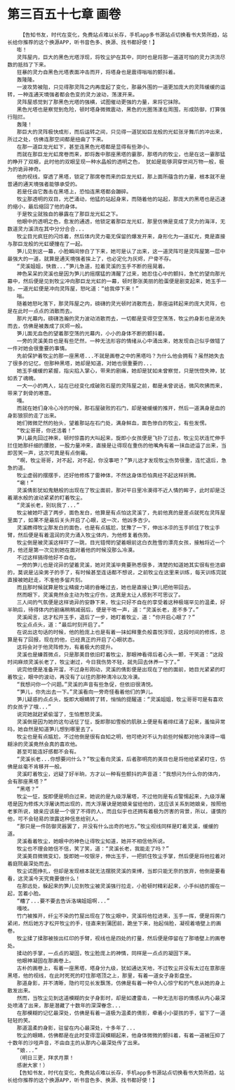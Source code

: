# 第三百五十七章 画卷
        【告知书友，时代在变化，免费站点难以长存，手机app多书源站点切换看书大势所趋，站长给你推荐的这个换源APP，听书音色多、换源、找书都好使！】
       嘭！
       灵阵屋内，巨大的黑色光塔浮现，将牧尘护在其中，同时也是将那一道道可怕的灵力洪流尽数的抵挡了下来。
       狂暴的灵力自黑色光塔表面冲击而开，将塔身也是震得嗡嗡的颤抖着。
       轰隆隆。
       一波攻势被阻，只见得那灵阵之内再度起了变化，那最外围的一道更加庞大的灵阵缓缓的运转，一种连通天境强者都会色变的灵力波动，荡漾开来。
       灵阵屋感觉到了那黑色光塔的强横，试图催动更强的力量，来将它抹除。
       黑色光塔也是察觉到危险，顿时塔身微微震动，黑色的光圈荡漾在周围，形成防御，打算强行阻拦。
       轰隆！
       那巨大的灵阵极快成形，而后运转之间，只见得一道犹如巨龙般的光虹张牙舞爪的冲出来，所过之处，仿佛连那空间都是扭曲了下来。
       在那一道巨龙光虹下，甚至连黑色光塔都是显得有些渺小。
       而就在那巨龙光虹席卷而来，即将轰中那座黑塔的霎那，那塔内的牧尘，也是在这一霎那猛的睁开了双眼，此时他的双眼呈现一种水晶般的透明之色， 犹如是能够洞穿世间万物一般，极为的诡异神奇。
       他的视线，穿透了黑塔，锁定了那席卷而来的巨龙光虹，那上面所蕴含的力量，根本就不是普通的通天境强者能够承受的。
       若是任由它轰击在黑塔上，恐怕连黑塔都会蹦碎。
       牧尘那透明的双目，光芒涌动，他猛的站起身来，而随着他的站起，那庞大的黑塔也是迅速的缩小，最后缩回了他的身体。
       于是牧尘就独自的暴露在了那巨龙光虹之下。
       他眼中的透明之色，愈发的通透，他锁定着那巨龙光虹，那里仿佛是变成了灵力的海洋，无数道灵力溪流在其中分分合合...
       牧尘目光疯狂的闪烁着，然后体内灵力毫无保留的爆发开来，身形化为一道虹光，竟是直接与那巨龙般的光虹硬撞在了一起。
       笋儿见到这一幕，小脸瞬间惨白了下来，她可是认了出来，这一道灵阵可是灵阵屋第一层中最强大的一道，就算是通天境强者挨上了，也必定化为灰烬，尸骨不存。
       “灵溪姐姐，快救...”笋儿急道，拉着灵溪的玉手不断的摇晃着。
       神色呆呆的灵溪也是因为笋儿的摇摆猛的清醒了过来，她忍住心中的颤抖，急忙的望向那光幕中，然后便是见到牧尘冲向那巨龙光虹的一幕，顿时那张美丽的脸蛋便是剧变起来，她玉手一抬，一道光虹便是冲向灵阵屋，怒叱道：“给我停下来！”
       嗡。
       随着她怒叱落下，那灵阵屋之内，磅礴的灵光顿时消散而去，那座运转起来的庞大灵阵，也是在此时一点点的消散而去。
       那片光幕内，磅礴浩瀚的灵力波动消散而去，一切都是变得空空荡荡，牧尘的身影也是消失而去，仿佛是被轰成了灰烬一般。
       笋儿面无血色的望着那空荡的光幕内，小小的身体不断的颤抖着。
       一旁的灵溪美目也是有些茫然，一种无法形容的情绪从心中涌出来，她发现自己似乎做错了一件对她会很重要的事情。
       先前保护着牧尘的那一座黑塔...不就是画卷之中的黑塔吗？为什么他会拥有？虽然她失去了很多的记忆，但那种黑塔，她却是知道，对她也很重要的...
       她玉手缓缓的紧握，指尖掐入掌心，带来的剧痛，她却是犹如未曾察觉，只是恍惚失神，犹如丢了魂魄。
       一大一小的两人，站在已经变化成破败石屋的灵阵屋之前，都是未曾说话，微风吹拂而来，带来了刺骨的寒意。
       嘎。
       而就在她们身冷心冷的时候，那石屋破败的石门，却是被缓缓的推开，然后一道满身是血的身影狼狈的走了出来。
       她们微微茫然的抬头，望着那站在石门处，满身鲜血，面色惨白的牧尘，有些发愣。
       “牧尘哥哥，你还活着！”
       笋儿最先回过神来，顿时惊喜的大叫起来，旋即小女孩便是飞扑了过去，牧尘见状连忙伸手拦住她那纤细的腰肢，一股力量冲来，直接是让得现在重伤的他嘴角有着一抹血迹溢了出来，当即苦笑一声，这次可真是有点倒霉。
       “啊，牧尘哥哥，对不起，对不起，你没事吧？”笋儿这才发现牧尘伤势很重，连忙退后，急急的道。
       牧尘虚弱的摆摆手，还好他修炼了雷神体，不然这身体恐怕真经不起这样折腾。
       “唰！”
       灵溪倩影犹如鬼魅般的出现在了牧尘面前，那对平日里冷漠得不近人情的眸子，此时却是泛着潮水般的波动紧紧的盯着牧尘。
       “灵溪长老，别玩我了...”
       牧尘被她吓退了两步，面色发白，他算是有点怕这灵溪了，先前他真的是差点就死在灵阵屋里面了，如果不是最后关头开启了心眼，这一次，他凶多吉少。
       灵溪瞧得牧尘那发白的面色，也是有点尴尬，犹豫了一下，伸出冰凉的玉手抓住了牧尘手臂，然后便是有着温润的灵力涌入牧尘体内，为他修复着伤势。
       牧尘倒是被灵溪这样吓了一跳，目光错愕的望着眼前这白衣胜雪的漂亮女孩，接触将近一个月，他还是第一次见到她在面对着他的时候没那么冷漠。
       不过这样搞得他好不自在。
       一旁的笋儿也是诧异的望着灵溪，她对灵溪毕竟要熟悉很多，清楚的知道她其实很有些洁癖的，莫说是沾染男子的手了，有时候甚至连话都不想说，之前牧尘在这里来训练，每天训练完就直接被她赶走，不准他多留片刻。
       而且那时候就算是牧尘精疲力竭的昏睡过去，她也是直接让笋儿把他带回去。
       然而眼下，灵溪竟然会主动为牧尘疗伤，这真是太让人感到不可思议了。
       三人间的气氛便是这样诡异的安静下来，牧尘只好不自在的享受着这种极端罕见的温柔，好半晌后，待得体内的剧痛稍稍减弱后，便是干咳一声，道：“灵溪长老，差不多了。”
       灵溪闻言，这才松开玉手，退后了一步，她盯着牧尘，道：“你开启心眼了？”
       牧尘点点头，道：“最后时刻开启了。”
       在说出这句话的时候，他的脸庞上也是有着一抹如释重负般喜悦浮现，这段时间的修炼，总算是有了回报，现在的他，已经真正的开启了心眼状态。
       这将会对于他灵阵修为，有着极大的提升。
       灵溪也是螓首微点，只是那美目依旧盯着牧尘，那眼神看得后者心头一颤，干笑道：“这段时间麻烦灵溪长老了，牧尘谢过，今日我伤势不轻，就先回去休养一下了。”
       说完他便是准备开溜，不过身形刚动，灵溪的倩影便是出现在了他的面前，她目光紧紧的盯着牧尘，眼中的波动，再没有了以往的那种清冷以及冷漠。
       “我想问你一个问题。”灵溪的声音有些急促，但依旧很清悦。
       “笋儿，你先出去一下。”灵溪看向一旁奇怪看着他们的笋儿。
       笋儿疑惑的点点头，旋即大眼睛转了转，悄悄的提醒道：“灵溪姐姐，牧尘哥哥可是有喜欢的女孩子了哦...”
       说完她就赶紧偷溜了，生怕惹怒灵溪。
       灵溪倒是因为她的这句话怔了怔，旋即那如雪般的肌肤上便是有着绯红涌了起来，羞恼异常吗，她自然是知道笋儿想到哪里去了。
       牧尘也是有点尴尬，不过他倒是很有自知之明，他可绝对不认为前些时候都对他冷漠得一塌糊涂的灵溪竟然会真的喜欢他。
       甚至可能连好感都不会有。
       “灵溪长老...你想要问什么？”牧尘看向灵溪，后者那明亮的美目也是将他给紧紧盯住，仿佛是丝毫不肯移开一般。
       灵溪盯着牧尘，迟疑了好半晌，方才以一种有些颤抖的声音道：“我想问为什么你的体内，会有那座黑塔？”
       “黑塔？”
       牧尘一怔，旋即便是明白过来，她说的是九级浮屠塔，不过他则是有点警惕起来，九级浮屠塔是因为修炼大浮屠诀而出现的，而大浮屠诀是她娘亲留给他的，这应该关系到她娘亲，按照他老爹所说，娘亲应该是一个很了不得的人，而且似乎也还拥有着极为厉害的背景，所以，谨慎的他，可不会轻易的泄露这种信息给别人。
       “那只是一件防御灵器罢了，并没有什么出奇的地方。”牧尘视线同样是盯着灵溪，缓缓的道。
       灵溪看着牧尘，她眼中的神色让得牧尘知道，她并不相信他所说。
       牧尘也不理会她信不信，笑了笑，道：“灵溪长老，我能走了吗？”
       灵溪美目微微变幻，旋即她一咬银牙，伸出玉手，一把抓住牧尘手掌，然后便是将他拉着对着庭院最深处而去。
       牧尘试图挣扎，但却是发现根本就无法摆脱灵溪的束缚，当即只能无奈的放弃，他倒是要看看，这灵溪今天究竟要做什么！
       在那远处，躲起来的笋儿见到牧尘被灵溪强行拉走，小脸顿时精彩起来，小手纠结的握在一起，苦着小脸。
       “糟了...要不要去告诉洛璃姐姐啊...”
       嘎吱。
       竹门被推开，纤尘不染的竹屋出现在了牧尘眼中，灵溪将他拉进来，玉手一挥，便是将房门紧闭，然后她方才松开牧尘的手，径直来到蒲团前，跪坐下来，抬起俏脸，凝视着墙壁上的画卷。
       牧尘揉了揉那被按出红印的手臂，视线也是四处的打量，然后便是停留在了那墙壁上的画卷处。
       揉动的手掌，一点点的凝固，牧尘脸庞上的神情，同样是一点点的凝固下来。
       他眼神凝固在那画卷上。
       古朴的画卷上，有着一座黑塔，塔身分九级，犹如通达天地，不过牧尘并没有太过在意那座黑塔，他的视线，在此时死死的盯住那塔顶之上，那里，有着一道女子身影盘坐。
       那道身影，并不清晰，隐约可见长发飘荡，仿佛是有着一种令人心惊宁和的气息从她的身上散发出来。
       然而，当牧尘见到这道模糊的女子身影时，却是如遭雷击，一种无法形容的情感从内心最深处喷涌了出来，那是潜藏了十数年的深深眷念...
       在那模糊的记忆最深处，仿佛是有着一道极为温柔的倩影，牵着小小婴孩的手，留下了一道轻轻的笑。
       那道温柔的身影，驻留在内心最深处，十多年了...
       牧尘的眼睛，仿佛都是在此时变得湿润模糊起来，他身体微微的颤抖着，有着一道被压抑了十数年的沙哑声音，不由自主的从那内心最深处传了出来。
       “娘...”
       （明日三更，拜求月票！
       感谢大家！）
       【告知书友，时代在变化，免费站点难以长存，手机app多书源站点切换看书大势所趋，站长给你推荐的这个换源APP，听书音色多、换源、找书都好使！】